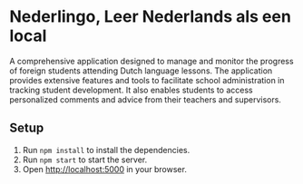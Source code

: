 # Nederlingo, Leer Nederlands als een local

A comprehensive application designed to manage and monitor the progress of foreign students attending Dutch language lessons. The application provides extensive features and tools to facilitate school administration in tracking student development. It also enables students to access personalized comments and advice from their teachers and supervisors.

## Setup

1. Run `npm install` to install the dependencies.
2. Run `npm start` to start the server.
3. Open [http://localhost:5000](http://localhost:5000) in your browser.
